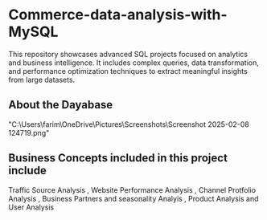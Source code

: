 # Commerce-data-analysis-with-MySQL
This repository showcases advanced SQL projects focused on analytics and business intelligence. It includes complex queries, data transformation, and performance optimization techniques to extract meaningful insights from large datasets.

## About the Dayabase 



"C:\Users\farim\OneDrive\Pictures\Screenshots\Screenshot 2025-02-08 124719.png"




## Business Concepts included in this project include

Traffic Source Analysis , Website Performance Analysis , Channel Protfolio Analysis , Business Partners and seasonality Analyis , Product Analysis and User Analysis 




